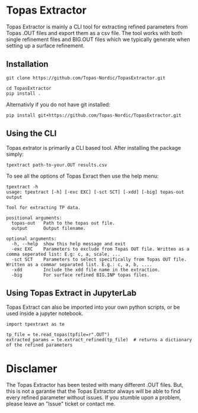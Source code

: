 # Topas Extractor

Topas Extractor is mainly a CLI tool for extracting refined parameters from Topas .OUT files and export them
as a csv file. The tool works with both single refinement files and BIG.OUT files which we typically generate
when setting up a surface refinement.

## Installation

```
git clone https://github.com/Topas-Nordic/TopasExtractor.git

cd TopasExtractor
pip install .
```
Alternativly if you do not have git installed:
```
pip install git+https://github.com/Topas-Nordic/TopasExtractor.git
```

## Using the CLI

Topas extrator is primarily a CLI based tool. After installing the package simply:

```
tpextract path-to-your.OUT results.csv
```

To see all the options of Topas Exract then use the help menu:

```
tpextract -h
usage: tpextract [-h] [-exc EXC] [-sct SCT] [-xdd] [-big] topas-out output

Tool for extracting TP data.

positional arguments:
  topas-out   Path to the topas out file.
  output      Output filename.

optional arguments:
  -h, --help  show this help message and exit
  -exc EXC    Parameters to exclude from Topas OUT file. Written as a comma seperated list: E.g: c, a, scale, ...
  -sct SCT    Parameters to select specifically from Topas OUT file. Written as a commar separated list. E.g.: c, a, b, ....
  -xdd        Include the xdd file name in the extraction.
  -big        For surface refined BIG.INP topas files.
```

## Using Topas Extract in JupyterLab

Topas Extract can also be imported into your own python scripts, or be used inside
a jupyter notebook.

```
import tpextraxt as te

tp_file = te.read_topas(tpfile=r".OUT")
extracted_params = te.extract_refined(tp_file)  # returns a dictionary of the refined parameters
```

# Disclamer
The Topas Extractor has been tested with many different .OUT files. But, this is not a garantie that
the Topas Extractor always will be able to find every refined parameter without issues. If you stumble upon a problem,
please leave an "Issue" ticket or contact me.
